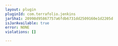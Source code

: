 ```yaml
---
layout: plugin
pluginId: com.terrafolio.jenkins
jarSha1: 20998d95867757a6fdb6731dd2509160e1d2205d
isJarAvailable: true
error: NONE
violations: []

---
```

